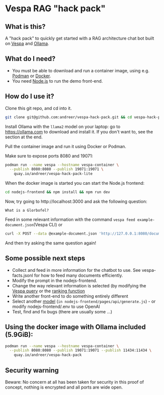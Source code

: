 # Vespa RAG "hack pack"

## What is this?
A "hack pack" to quickly get started with a RAG architecture chat bot built on [Vespa](vespa.ai) and [Ollama](https://ollama.com).

## What do I need?
* You must be able to download and run a container image, using e.g. [Podman](https://podman.io) or [Docker](https://www.docker.com).
* You need [Node.js](https://nodejs.org/en) to run the demo front-end.

## How do I use it?

Clone this git repo, and cd into it.
```bash
git clone git@github.com:andreer/vespa-hack-pack.git && cd vespa-hack-pack
```

Install Ollama with the `llama2` model on your laptop: go to https://ollama.com to download and install it. If you don't want to, see the section at the end.

Pull the container image and run it using Docker or Podman.

Make sure to expose ports 8080 and 19071:

```bash
podman run --name vespa --hostname vespa-container \
  --publish 8080:8080 --publish 19071:19071 \
    quay.io/andreer/vespa-hack-pack-lite
```

When the docker image is started you can start the Node.js frontend:

```bash
cd nodejs-frontend && npm install && npm run dev
```

Now, try going to http://localhost:3000 and ask the following question:
```
What is a Glorbofel?
```

Feed in some relevant information with the command `vespa feed example-document.json`(Vespa CLI) or
```bash
curl -X POST --data @example-document.json 'http://127.0.0.1:8080/document/v1/mynamespace/my_content/docid/example-document-id'
```

And then try asking the same question again!

## Some possible next steps

* Collect and feed in more information for the chatbot to use. See vespa-facts.jsonl for how to feed many documents efficiently.
* Modify the prompt in the nodejs-frontend.
* Change the way relevant information is selected (by modifying the [Vespa query](https://docs.vespa.ai/en/query-language.html) or the [ranking function](https://docs.vespa.ai/en/ranking-expressions-features.html)
* Write another front-end to do something entirely different
* Select another [model](https://ollama.com/library) (`in nodejs-frontend/pages/api/generate.js`) - or modify nodejs-frontend/.env to use OpenAI
* Test, find and fix bugs (there are usually some ...)

## Using the docker image with Ollama included (5.9GiB):

```bash
podman run --name vespa --hostname vespa-container \
  --publish 8080:8080 --publish 19071:19071 --publish 11434:11434 \
    quay.io/andreer/vespa-hack-pack
```

## Security warning
Beware: No concern at all has been taken for security in this proof of concept, nothing is encrypted and all ports are wide open.
